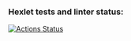 ### Hexlet tests and linter status:
[![Actions Status](https://github.com/KonstantinZeGeR/docker-project-74/actions/workflows/hexlet-check.yml/badge.svg)](https://github.com/KonstantinZeGeR/docker-project-74/actions)